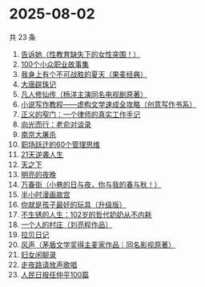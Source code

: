 # 2025-08-02

共 23 条

<!-- BEGIN WEREAD -->
<!-- 最后更新时间 2025-08-02 03:10:56 +0800 -->
1. [告诉她（性教育缺失下的女性突围！）](https://weread.qq.com/web/bookDetail/06d32100813aba2bdg0169dd)
1. [100个小众职业故事集](https://weread.qq.com/web/bookDetail/6d832b40813ab9a86g01102d)
1. [我身上有个不可战胜的夏天（果麦经典）](https://weread.qq.com/web/bookDetail/160321a0813aba1dfg0109cf)
1. [大唐辟珠记](https://weread.qq.com/web/bookDetail/1d3328e0813aba2a8g01648a)
1. [凡人修仙传（杨洋主演同名电视剧原著）](https://weread.qq.com/web/bookDetail/f8932040571886f89dbe6b5)
1. [小说写作教程——虚构文学速成全攻略（创意写作书系）](https://weread.qq.com/web/bookDetail/14f32900813ab7081g0170af)
1. [正义的窄门：一个律师的真实工作手记](https://weread.qq.com/web/bookDetail/01632930813aba212g016c9d)
1. [向光而行：老俞对谈录](https://weread.qq.com/web/bookDetail/a3032010813ab80ddg014376)
1. [南京大屠杀](https://weread.qq.com/web/bookDetail/ed4325105af547ed45154e5)
1. [职场跃迁的60个管理思维](https://weread.qq.com/web/bookDetail/3b932670813aba305g014ddf)
1. [21天逆袭人生](https://weread.qq.com/web/bookDetail/1db32430813ab7700g019539)
1. [天之下](https://weread.qq.com/web/bookDetail/4de326a0721770aa4de95f4)
1. [明亮的夜晚](https://weread.qq.com/web/bookDetail/2db32930813ab80f9g0165a3)
1. [万春街（小巷的日与夜，你与我的春与秋！）](https://weread.qq.com/web/bookDetail/22d322c0813aba25dg015534)
1. [半小时漫画故宫](https://weread.qq.com/web/bookDetail/66e32950813ab82dag011457)
1. [你就是孩子最好的玩具（升级版）](https://weread.qq.com/web/bookDetail/e3532d6071bba368e35b841)
1. [不生锈的人生：102岁的哲代奶奶从不内耗](https://weread.qq.com/web/bookDetail/77232620813aba06dg01442d)
1. [一个人的村庄（刘亮程作品）](https://weread.qq.com/web/bookDetail/3d332b4053962d3d3f9f7ce)
1. [拉贝日记](https://weread.qq.com/web/bookDetail/af2324b059c773af2d6f558)
1. [风声（茅盾文学奖得主麦家作品｜同名影视原著）](https://weread.qq.com/web/bookDetail/57332d10720c71dc573aa97)
1. [妇女闲聊录](https://weread.qq.com/web/bookDetail/1f932b10813ab939dg010603)
1. [走夜路请放声歌唱](https://weread.qq.com/web/bookDetail/57a32a205c75ec57a476e6b)
1. [人民日报任仲平100篇](https://weread.qq.com/web/bookDetail/f6e32ae07181ef59f6ebefe)
<!-- END WEREAD -->